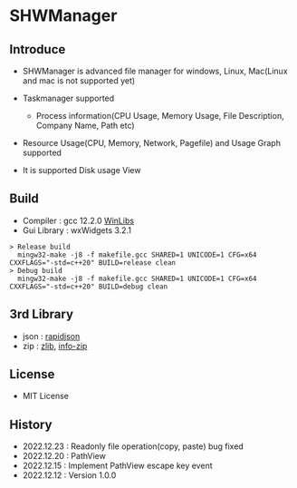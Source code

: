 # SHWManager

## Introduce

- SHWManager is advanced file manager for windows, Linux, Mac(Linux and mac is not supported yet)

- Taskmanager supported

  - Process information(CPU Usage, Memory Usage, File Description, Company Name, Path etc)

- Resource Usage(CPU, Memory, Network, Pagefile) and Usage Graph supported

- It is supported Disk usage View

  

## Build

- Compiler : gcc 12.2.0 [WinLibs](https://winlibs.com/)
- Gui Library : wxWidgets 3.2.1

```shell
> Release build
  mingw32-make -j8 -f makefile.gcc SHARED=1 UNICODE=1 CFG=x64 CXXFLAGS="-std=c++20" BUILD=release clean
> Debug build
  mingw32-make -j8 -f makefile.gcc SHARED=1 UNICODE=1 CFG=x64 CXXFLAGS="-std=c++20" BUILD=debug clean  
```



## 3rd Library

- json : [rapidjson](https://rapidjson.org/)
- zip : [zlib](https://zlib.net/), [info-zip](https://infozip.sourceforge.net/)



## License

- MIT License

  

## History

- 2022.12.23 : Readonly file operation(copy, paste) bug fixed
- 2022.12.20 : PathView 
- 2022.12.15 : Implement PathView escape key event
- 2022.12.12 : Version 1.0.0
